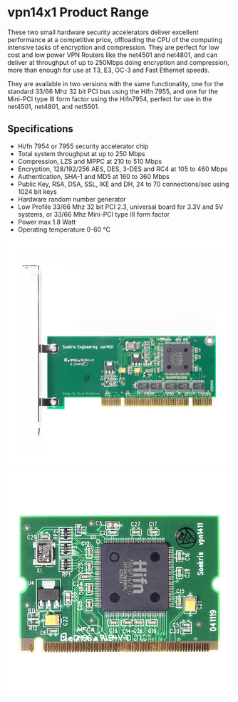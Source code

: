 # vpn14x1 Product Range

These two small hardware security accelerators deliver excellent performance at a competitive price, offloading the CPU of the computing intensive tasks of encryption and compression. They are perfect for low cost and low power VPN Routers like the net4501 and net4801, and can deliver at throughput of up to 250Mbps doing encryption and compression, more than enough for use at T3, E3, OC-3 and Fast Ethernet speeds.

They are available in two versions with the same functionality, one for the standard 33/66 Mhz 32 bit PCI bus using the Hifn 7955, and one for the Mini-PCI type III form factor using the Hifn7954, perfect for use in the net4501, net4801, and net5501.

## Specifications
* Hi/fn 7954 or 7955 security accelerator chip
* Total system throughput at up to 250 Mbps
* Compression, LZS and MPPC at 210 to 510 Mbps
* Encryption, 128/192/256 AES, DES, 3-DES and RC4 at 105 to 460 Mbps
* Authentication, SHA-1 and MD5 at 160 to 360 Mbps
* Public Key, RSA, DSA, SSL, IKE and DH, 24 to 70 connections/sec using 1024 bit keys
* Hardware random number generator
* Low Profile 33/66 Mhz 32 bit PCI 2.3, universal board for 3.3V and 5V systems, or 33/66 Mhz Mini-PCI type III form factor
* Power max 1.8 Watt
* Operating temperature 0-60 °C

![vpn1401](../media/wysiwyg/vpn1401_front_big_new.jpg)

![vpn1411](../media/wysiwyg/vpn1411_front_big_new.jpg)
